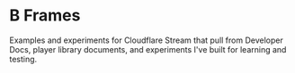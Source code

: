 # B Frames

Examples and experiments for Cloudflare Stream that pull from Developer Docs,
player library documents, and experiments I've built for learning and testing.
